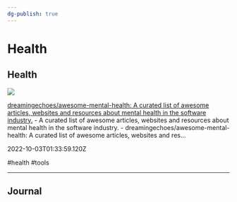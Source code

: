 ```yaml
---
dg-publish: true
---
```


# Health

## Health

![](https://repository-images.githubusercontent.com/152492484/fe51eb00-a704-11e9-9ccc-b2c4a9c0d917)

[dreamingechoes/awesome-mental-health: A curated list of awesome articles, websites and resources about mental health in the software industry.](https://github.com/dreamingechoes/awesome-mental-health) - A curated list of awesome articles, websites and resources about mental health in the software industry. - dreamingechoes/awesome-mental-health: A curated list of awesome articles, websites and res...

2022-10-03T01:33:59.120Z

#health #tools

---

## Journal
